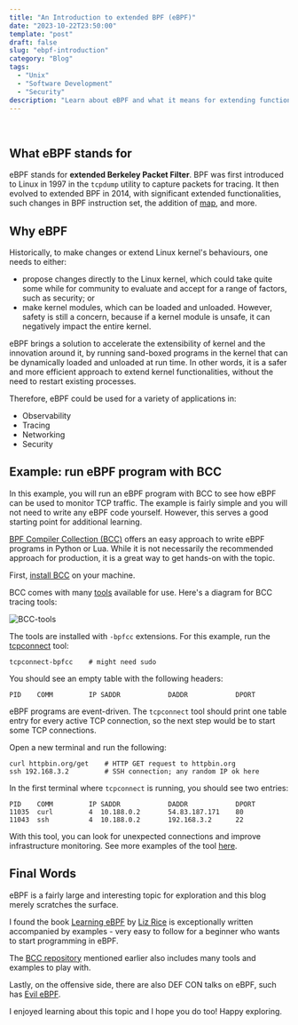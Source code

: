 ```yaml
---
title: "An Introduction to extended BPF (eBPF)"
date: "2023-10-22T23:50:00"
template: "post"
draft: false
slug: "ebpf-introduction"
category: "Blog"
tags:
  - "Unix"
  - "Software Development"
  - "Security"
description: "Learn about eBPF and what it means for extending functionalities in Linux. Run an example of an eBPF program with BCC tool."
---
```


<br>

## What eBPF stands for

eBPF stands for **extended Berkeley Packet Filter**. BPF was first introduced to Linux in 1997 in the `tcpdump` utility to capture packets for tracing. It then evolved to extended BPF in 2014, with significant extended functionalities, such changes in BPF instruction set, the addition of [map](https://www.kernel.org/doc/html/v5.18/bpf/maps.html), and more.

## Why eBPF

Historically, to make changes or extend Linux kernel's behaviours, one needs to either:

*  propose changes directly to the Linux kernel, which could take quite some while for community to evaluate and accept for a range of factors, such as security; or
* make kernel modules, which can be loaded and unloaded. However, safety is still a concern, because if a kernel module is unsafe, it can negatively impact the entire kernel.

eBPF brings a solution to accelerate the extensibility of kernel and the innovation around it, by running sand-boxed programs in the kernel that can be dynamically loaded and unloaded at run time. In other words, it is a safer and more efficient approach to extend kernel functionalities, without the need to restart existing processes. 

Therefore, eBPF could be used for a variety of applications in:

* Observability
* Tracing
* Networking
* Security

## Example: run eBPF program with BCC

In this example, you will run an eBPF program with BCC to see how eBPF can be used to monitor TCP traffic. The example is fairly simple and you will not need to write any eBPF code yourself. However, this serves a good starting point for additional learning.

[BPF Compiler Collection (BCC)](https://github.com/iovisor/bcc) offers an easy approach to write eBPF programs in Python or Lua. While it is not necessarily the recommended approach for production, it is a great way to get hands-on with the topic.

First, [install BCC](https://github.com/iovisor/bcc/blob/master/INSTALL.md) on your machine.

BCC comes with many [tools](https://github.com/iovisor/bcc/tree/master/tools) available for use. Here's a diagram for BCC tracing tools:

![BCC-tools](https://github.com/iovisor/bcc/blob/master/images/bcc_tracing_tools_2019.png?raw=true)
<br>

The tools are installed with `-bpfcc` extensions. For this example, run the [tcpconnect](https://github.com/iovisor/bcc/blob/master/tools/tcpconnect.py) tool:

```shell
tcpconnect-bpfcc    # might need sudo
```

You should see an empty table with the following headers:

```text
PID    COMM         IP SADDR            DADDR            DPORT
```

eBPF programs are event-driven. The `tcpconnect` tool should print one table entry for every active TCP connection, so the next step would be to start some TCP connections.

Open a new terminal and run the following:

```shell
curl httpbin.org/get    # HTTP GET request to httpbin.org
ssh 192.168.3.2         # SSH connection; any random IP ok here
```

In the first terminal where `tcpconnect` is running, you should see two entries:

```shell
PID    COMM         IP SADDR            DADDR            DPORT
11035  curl         4  10.188.0.2       54.83.187.171    80  
11043  ssh          4  10.188.0.2       192.168.3.2      22
```

With this tool, you can look for unexpected connections and improve infrastructure monitoring. See more examples of the tool [here](https://github.com/iovisor/bcc/blob/master/tools/tcpconnect_example.txt).

## Final Words

eBPF is a fairly large and interesting topic for exploration and this blog merely scratches the surface.

I found the book [Learning eBPF](https://www.oreilly.com/library/view/learning-ebpf/9781098135119/) by [Liz Rice](https://github.com/lizrice) is exceptionally written accompanied by examples - very easy to follow for a beginner who wants to start programming in eBPF.

The [BCC repository](https://github.com/iovisor/bcc) mentioned earlier also includes many tools and examples to play with.

Lastly, on the offensive side, there are also DEF CON talks on eBPF, such has [Evil eBPF](https://www.youtube.com/watch?v=yrrxFZfyEsw).

I enjoyed learning about this topic and I hope you do too! Happy exploring.

